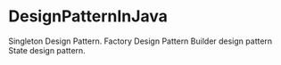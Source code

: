 # DesignPatternInJava

Singleton Design Pattern.
Factory Design Pattern
Builder design pattern
State design pattern.
